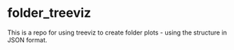 # folder_treeviz
This is a repo for using treeviz to create folder plots - using the structure in JSON format.
